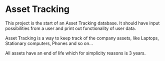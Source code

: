 # Asset Tracking


This project is the start of an Asset Tracking database. It should have input possibilities from a user and print out
functionality of user data.


Asset Tracking is a way to keep track of the company assets, like Laptops, Stationary computers, Phones and so
on...


All assets have an end of life which for simplicity reasons is 3 years.